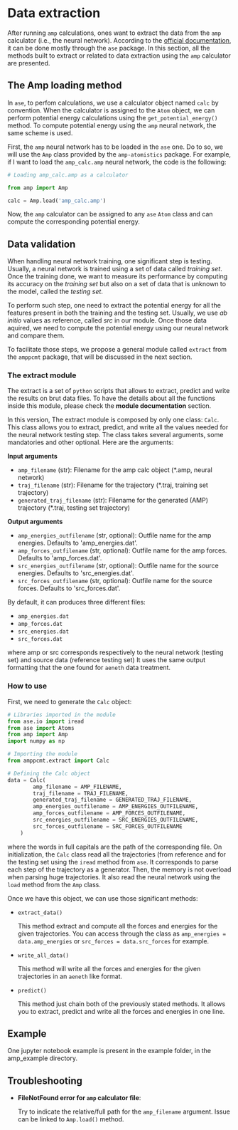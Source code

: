 # Data extraction

After running `amp` calculations, ones want to extract the data from the `amp` calculator (i.e., the neural network). According to the [official documentation](https://amp.readthedocs.io/en/latest/useamp.html), it can be done mostly through the `ase` package. In this section, all the methods built to extract or related to data extraction using the `amp` calculator are presented.

## The Amp loading method

In `ase`, to perfom calculations, we use a calculator object named `calc` by convention. When the calculator is assigned to the `Atom` object, we can perform potential energy calculations using the `get_potential_energy()` method. To compute potential energy using the `amp` neural network, the same scheme is used. 

First, the `amp` neural network has to be loaded in the `ase` one. Do to so, we will use the `Amp` class provided by the `amp-atomistics` package. For example, if I want to load the `amp_calc.amp` neural network, the code is the following:

```python
# Loading amp_calc.amp as a calculator 

from amp import Amp

calc = Amp.load('amp_calc.amp')
```

Now, the `amp` calculator can be assigned to any `ase` `Atom` class and can compute the corresponding potential energy.

## Data validation

When handling neural network training, one significant step is testing. Usually, a neural network is trained using a set of data called *training set*. Once the training done, we want to measure its performance by computing its accuracy on the *training set* but also on a set of data that is unknown to the model, called the *testing set*. 

To perform such step, one need to extract the potential energy for all the features present in both the training and the testing set. Usually, we use *ab initio* values as reference, called *src* in our module. Once those data aquired, we need to compute the potential energy using our neural network and compare them. 

To facilitate those steps, we propose a general module called `extract` from the `amppcmt` package, that will be discussed in the next section.

### The extract module

The extract is a set of `python` scripts that allows to extract, predict and write the results on brut data files. To have the details about all the functions inside this module, please check the **module documentation** section. 

In this version, The extract module is composed by only one class: `Calc`. This class allows you to extract, predict, and write all the values needed for the neural network testing step. The class takes several arguments, some mandatories and other optional. Here are the arguments:

**Input arguments**

  - `amp_filename` (str): Filename for the amp calc object (*.amp, neural network)
  - `traj_filename` (str): Filename for the trajectory (*.traj, training set trajectory)
  - `generated_traj_filename` (str):
  Filename for the generated (AMP) trajectory (*.traj, testing set trajectory)

**Output arguments**

  - `amp_energies_outfilename` (str, optional):
  Outfile name for the amp energies. Defaults to 'amp_energies.dat'.
  - `amp_forces_outfilename` (str, optional):
  Outfile name for the amp forces. Defaults to 'amp_forces.dat'.
  - `src_energies_outfilename` (str, optional):
  Outfile name for the source energies. Defaults to 'src_energies.dat'.
  - `src_forces_outfilename` (str, optional):
  Outfile name for the source forces. Defaults to 'src_forces.dat'.

By default, it can produces three different files:

- `amp_energies.dat`
- `amp_forces.dat`
- `src_energies.dat`
- `src_forces.dat`

where amp or src corresponds respectively to the neural network (testing set) and
source data (reference testing set) It uses the same output
formatting that the one found for `aeneth` data treatment.

### How to use

First, we need to generate the `Calc` object:

```python
# Libraries imported in the module
from ase.io import iread
from ase import Atoms
from amp import Amp
import numpy as np

# Importing the module
from amppcmt.extract import Calc

# Defining the Calc object
data = Calc(
        amp_filename = AMP_FILENAME,
        traj_filename = TRAJ_FILENAME,
        generated_traj_filename = GENERATED_TRAJ_FILENAME,
        amp_energies_outfilename = AMP_ENERGIES_OUTFILENAME,
        amp_forces_outfilename = AMP_FORCES_OUTFILENAME,
        src_energies_outfilename = SRC_ENERGIES_OUTFILENAME,
        src_forces_outfilename = SRC_FORCES_OUTFILENAME 
    )
```
where the words in full capitals are the path of the corresponding file. On initialization, the `Calc` class read all the trajectories (from reference and for the testing set using the `iread` method from `ase`. It corresponds to parse each step of the trajectory as a generator. Then, the memory is not overload when parsing huge trajectories. It also read the neural network using the `load` method from the `Amp` class.

Once we have this object, we can use those significant methods:

- `extract_data()`

    This method extract and compute all the forces and energies for the given trajectories. You can access through the class as `amp_energies = data.amp_energies` or `src_forces = data.src_forces` for example.

- `write_all_data()`

    This method will write all the forces and energies for the given trajectories in an `aeneth` like format. 

- `predict()`

    This method just chain both of the previously stated methods. It allows you to extract, predict and write all the forces and energies in one line.

## Example

One jupyter notebook example is present in the example folder, in the amp_example directory.

## Troubleshooting

- **FileNotFound error for `amp` calculator file**: 

    Try to indicate the relative/full path for the `amp_filename` argument. Issue can be linked to `Amp.load()` method.

